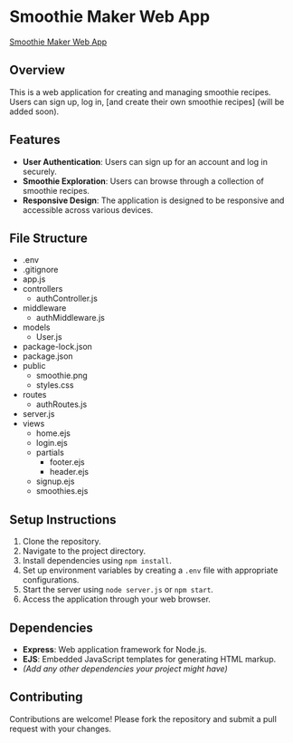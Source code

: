 # Smoothie Maker Web App


[Smoothie Maker Web App](https://smoothies-app-jwt.onrender.com)


## Overview

This is a web application for creating and managing smoothie recipes. Users can sign up, log in, [and create their own smoothie recipes] (will be added soon).

## Features

- **User Authentication**: Users can sign up for an account and log in securely.
- **Smoothie Exploration**: Users can browse through a collection of smoothie recipes.
- **Responsive Design**: The application is designed to be responsive and accessible across various devices.

## File Structure


- .env
- .gitignore
- app.js
- controllers
  - authController.js
- middleware
  - authMiddleware.js
- models
  - User.js
- package-lock.json
- package.json
- public
  - smoothie.png
  - styles.css
- routes
  - authRoutes.js
- server.js
- views
  - home.ejs
  - login.ejs
  - partials
    - footer.ejs
    - header.ejs
  - signup.ejs
  - smoothies.ejs



## Setup Instructions

1. Clone the repository.
2. Navigate to the project directory.
3. Install dependencies using `npm install`.
4. Set up environment variables by creating a `.env` file with appropriate configurations.
5. Start the server using `node server.js` or `npm start`.
6. Access the application through your web browser.

## Dependencies

- **Express**: Web application framework for Node.js.
- **EJS**: Embedded JavaScript templates for generating HTML markup.
- *(Add any other dependencies your project might have)*

## Contributing

Contributions are welcome! Please fork the repository and submit a pull request with your changes.

